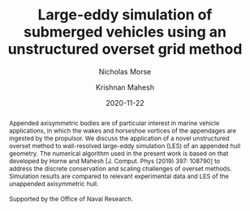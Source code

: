 ---
title: "Large-eddy simulation of submerged vehicles using an unstructured overset grid method"
author: [Nicholas Morse, Krishnan Mahesh]
collection: publications
category: conference_abstracts
permalink: /publication/2020-11-22-large-eddy-simulation-of-submerged-vehicles-using-an-unstructured-overset-grid-method
abstract: 'Appended axisymmetric bodies are of particular interest in marine vehicle applications, in which the wakes and horseshoe vortices of the appendages are ingested by the propulsor. We discuss the application of a novel unstructured overset method to wall-resolved large-eddy simulation (LES) of an appended hull geometry. The numerical algorithm used in the present work is based on that developed by Horne and Mahesh [J. Comput. Phys (2019) 397: 108790] to address the discrete conservation and scaling challenges of overset methods. Simulation results are compared to relevant experimental data and LES of the unappended axisymmetric hull.<br /><br /> Supported by the Office of Naval Research.'
date: 2020-11-22
venue: '73rd Annual Meeting of the APS Division of Fluid Dynamics'
linkurl: https://meetings.aps.org/Meeting/DFD20/Session/X10.2
citation: 'Morse, N. & Mahesh, K. (2020). &quot;Large-eddy simulation of submerged vehicles using an unstructured overset grid method&quot; <i>73rd Annual Meeting of the APS Division of Fluid Dynamics</i>. Chicago, USA.'
---
